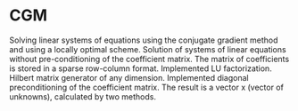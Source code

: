 # CGM
Solving linear systems of equations using the conjugate gradient method and using a locally optimal scheme.
Solution of systems of linear equations without pre-conditioning of the coefficient matrix.
The matrix of coefficients is stored in a sparse row-column format.
Implemented LU factorization.
Hilbert matrix generator of any dimension.
Implemented diagonal preconditioning of the coefficient matrix.
The result is a vector x (vector of unknowns), calculated by two methods.
